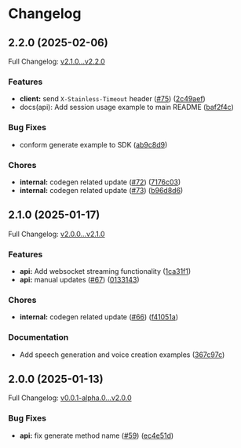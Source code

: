 # Changelog

## 2.2.0 (2025-02-06)

Full Changelog: [v2.1.0...v2.2.0](https://github.com/lmnt-com/lmnt-node/compare/v2.1.0...v2.2.0)

### Features

* **client:** send `X-Stainless-Timeout` header ([#75](https://github.com/lmnt-com/lmnt-node/issues/75)) ([2c49aef](https://github.com/lmnt-com/lmnt-node/commit/2c49aef561f4464e412946fb85bcde9346d27e94))
* docs(api): Add session usage example to main README ([baf2f4c](https://github.com/lmnt-com/lmnt-node/commit/baf2f4c98247d028eb4ceae8cd5357aba063224f))


### Bug Fixes

* conform generate example to SDK ([ab9c8d9](https://github.com/lmnt-com/lmnt-node/commit/ab9c8d9666b44910089a187daa36f216d0011cf6))


### Chores

* **internal:** codegen related update ([#72](https://github.com/lmnt-com/lmnt-node/issues/72)) ([7176c03](https://github.com/lmnt-com/lmnt-node/commit/7176c0387a0ffaf0e11018b341cf90a70256ec2e))
* **internal:** codegen related update ([#73](https://github.com/lmnt-com/lmnt-node/issues/73)) ([b96d8d6](https://github.com/lmnt-com/lmnt-node/commit/b96d8d60683b6c5cbc6204efd3a4d191c72d8d3b))

## 2.1.0 (2025-01-17)

Full Changelog: [v2.0.0...v2.1.0](https://github.com/lmnt-com/lmnt-node/compare/v2.0.0...v2.1.0)

### Features

* **api:** Add websocket streaming functionality ([1ca31f1](https://github.com/lmnt-com/lmnt-node/commit/1ca31f18d45c86652a904d91b95cf760fc87a002))
* **api:** manual updates ([#67](https://github.com/lmnt-com/lmnt-node/issues/67)) ([0133143](https://github.com/lmnt-com/lmnt-node/commit/013314344a9bc05e85b894457fe858a055b095b9))


### Chores

* **internal:** codegen related update ([#66](https://github.com/lmnt-com/lmnt-node/issues/66)) ([f41051a](https://github.com/lmnt-com/lmnt-node/commit/f41051affcdd9b939da1b4e319fed55947e79941))


### Documentation

* Add speech generation and voice creation examples ([367c97c](https://github.com/lmnt-com/lmnt-node/commit/367c97c85408a660802d8e1ad772be69a5a8ee76))

## 2.0.0 (2025-01-13)

Full Changelog: [v0.0.1-alpha.0...v2.0.0](https://github.com/lmnt-com/lmnt-node/compare/v0.0.1-alpha.0...v2.0.0)

### Bug Fixes

* **api:** fix generate method name ([#59](https://github.com/lmnt-com/lmnt-node/issues/59)) ([ec4e51d](https://github.com/lmnt-com/lmnt-node/commit/ec4e51d932dd1052b459b0a7d2b7c2d09598e1fb))
